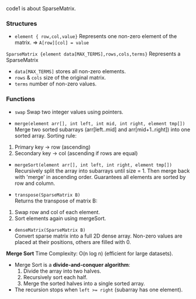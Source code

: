 code1 is about SparseMatrix.

### **Structures**
- `element { row,col,value}` 
Represents one non-zero element of the matrix.
=> `A[row][col] = value` 

`SparseMatrix {element data[MAX_TERMS],rows,cols,terms}`
Represents a SparseMatrix
- `data[MAX_TERMS]` stores all non-zero elements.
- `rows` & `cols` size of the original matrix.
- `terms` number of non-zero values.

### **Functions**
- `swap` 
Swap two integer values using pointers.

- `merge(element arr[], int left, int mid, int right, element tmp[])`  
Merge two sorted subarrays (arr[left..mid] and arr[mid+1..right]) into one sorted array.
Sorting rule:
 1. Primary key → row (ascending)
 2. Secondary key → col (ascending if rows are equal)

- `mergeSort(element arr[], int left, int right, element tmp[])`  
Recursively split the array into subarrays until size = 1.
Then merge back with 'merge' in ascending order.
Guarantees all elements are sorted by row and column.

- `transpose(SparseMatrix B)`  
Returns the transpose of matrix B:
 1. Swap row and col of each element.
 2. Sort elements again using mergeSort.

- `denseMatrix(SparseMatrix B)`  
Convert sparse matrix into a full 2D dense array.
Non-zero values are placed at their positions, others are filled with 0.


**Merge Sort**
Time Complexity: O(n log n) (efficient for large datasets).
- Merge Sort is a **divide-and-conquer algorithm**:
  1. Divide the array into two halves.
  2. Recursively sort each half.
  3. Merge the sorted halves into a single sorted array.
- The recursion stops when `left >= right` (subarray has one element).